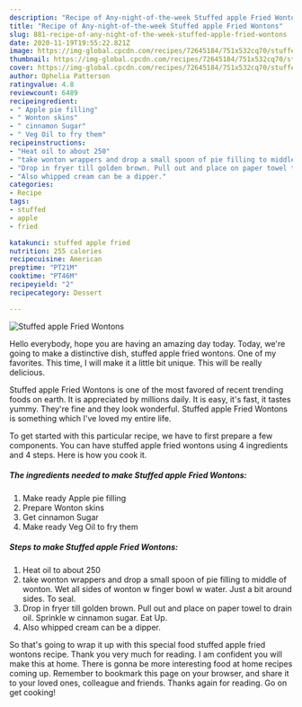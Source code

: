 ```yaml
---
description: "Recipe of Any-night-of-the-week Stuffed apple Fried Wontons"
title: "Recipe of Any-night-of-the-week Stuffed apple Fried Wontons"
slug: 881-recipe-of-any-night-of-the-week-stuffed-apple-fried-wontons
date: 2020-11-19T19:55:22.821Z
image: https://img-global.cpcdn.com/recipes/72645184/751x532cq70/stuffed-apple-fried-wontons-recipe-main-photo.jpg
thumbnail: https://img-global.cpcdn.com/recipes/72645184/751x532cq70/stuffed-apple-fried-wontons-recipe-main-photo.jpg
cover: https://img-global.cpcdn.com/recipes/72645184/751x532cq70/stuffed-apple-fried-wontons-recipe-main-photo.jpg
author: Ophelia Patterson
ratingvalue: 4.8
reviewcount: 6489
recipeingredient:
- " Apple pie filling"
- " Wonton skins"
- " cinnamon Sugar"
- " Veg Oil to fry them"
recipeinstructions:
- "Heat oil to about 250"
- "take wonton wrappers and drop a small spoon of pie filling to middle of wonton. Wet all sides of wonton w finger bowl w water. Just a bit around sides. To seal."
- "Drop in fryer till golden brown. Pull out and place on paper towel to drain oil. Sprinkle w cinnamon sugar. Eat Up."
- "Also whipped cream can be a dipper."
categories:
- Recipe
tags:
- stuffed
- apple
- fried

katakunci: stuffed apple fried 
nutrition: 255 calories
recipecuisine: American
preptime: "PT21M"
cooktime: "PT46M"
recipeyield: "2"
recipecategory: Dessert

---
```



![Stuffed apple Fried Wontons](https://img-global.cpcdn.com/recipes/72645184/751x532cq70/stuffed-apple-fried-wontons-recipe-main-photo.jpg)

Hello everybody, hope you are having an amazing day today. Today, we're going to make a distinctive dish, stuffed apple fried wontons. One of my favorites. This time, I will make it a little bit unique. This will be really delicious.

Stuffed apple Fried Wontons is one of the most favored of recent trending foods on earth. It is appreciated by millions daily. It is easy, it's fast, it tastes yummy. They're fine and they look wonderful. Stuffed apple Fried Wontons is something which I've loved my entire life.




To get started with this particular recipe, we have to first prepare a few components. You can have stuffed apple fried wontons using 4 ingredients and 4 steps. Here is how you cook it.

<!--inarticleads1-->

##### The ingredients needed to make Stuffed apple Fried Wontons:

1. Make ready  Apple pie filling
1. Prepare  Wonton skins
1. Get  cinnamon Sugar
1. Make ready  Veg Oil to fry them




<!--inarticleads2-->

##### Steps to make Stuffed apple Fried Wontons:

1. Heat oil to about 250
1. take wonton wrappers and drop a small spoon of pie filling to middle of wonton. Wet all sides of wonton w finger bowl w water. Just a bit around sides. To seal.
1. Drop in fryer till golden brown. Pull out and place on paper towel to drain oil. Sprinkle w cinnamon sugar. Eat Up.
1. Also whipped cream can be a dipper.




So that's going to wrap it up with this special food stuffed apple fried wontons recipe. Thank you very much for reading. I am confident you will make this at home. There is gonna be more interesting food at home recipes coming up. Remember to bookmark this page on your browser, and share it to your loved ones, colleague and friends. Thanks again for reading. Go on get cooking!
